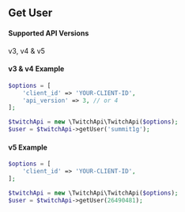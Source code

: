 ## Get User

#### Supported API Versions
v3, v4 & v5

#### v3 & v4 Example
```php
$options = [
    'client_id' => 'YOUR-CLIENT-ID',
    'api_version' => 3, // or 4
];

$twitchApi = new \TwitchApi\TwitchApi($options);
$user = $twitchApi->getUser('summit1g');
```

#### v5 Example
```php
$options = [
    'client_id' => 'YOUR-CLIENT-ID',
];

$twitchApi = new \TwitchApi\TwitchApi($options);
$user = $twitchApi->getUser(26490481);
```
